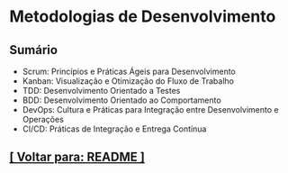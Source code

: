 # Metodologias de Desenvolvimento

## Sumário

- Scrum: Princípios e Práticas Ágeis para Desenvolvimento
- Kanban: Visualização e Otimização do Fluxo de Trabalho
- TDD: Desenvolvimento Orientado a Testes
- BDD: Desenvolvimento Orientado ao Comportamento
- DevOps: Cultura e Práticas para Integração entre Desenvolvimento e Operações
- CI/CD: Práticas de Integração e Entrega Contínua

<!--
Aonde você encaixaria os temas

- Testes Automatizados: Conceitos e Práticas
- Testes Unitários: Fundamentos e Exemplos

considerando a lista:

- Scrum: Princípios e Práticas Ágeis para Desenvolvimento
- Kanban: Visualização e Otimização do Fluxo de Trabalho
- TDD: Desenvolvimento Orientado a Testes
- BDD: Desenvolvimento Orientado ao Comportamento
- DevOps: Cultura e Práticas para Integração entre Desenvolvimento e Operações
- CI/CD: Práticas de Integração e Entrega Contínua
-->

## [[ Voltar para: README ]](../README.md)